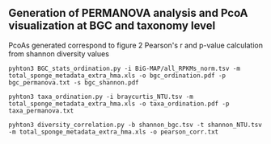 ## Generation of PERMANOVA analysis and PcoA visualization at BGC and taxonomy level
 PcoAs generated correspond to figure 2
 Pearson's r and p-value calculation from shannon diversity values
 
```
pyhton3 BGC_stats_ordination.py -i BiG-MAP/all_RPKMs_norm.tsv -m total_sponge_metadata_extra_hma.xls -o bgc_ordination.pdf -p bgc_permanova.txt -s bgc_shannon.pdf
```


```
pyhton3 taxa_ordination.py -i braycurtis_NTU.tsv -m total_sponge_metadata_extra_hma.xls -o taxa_ordination.pdf -p taxa_permanova.txt
```


```
pyhton3 diversity_correlation.py -b shannon_bgc.tsv -t shannon_NTU.tsv -m total_sponge_metadata_extra_hma.xls -o pearson_corr.txt
```
